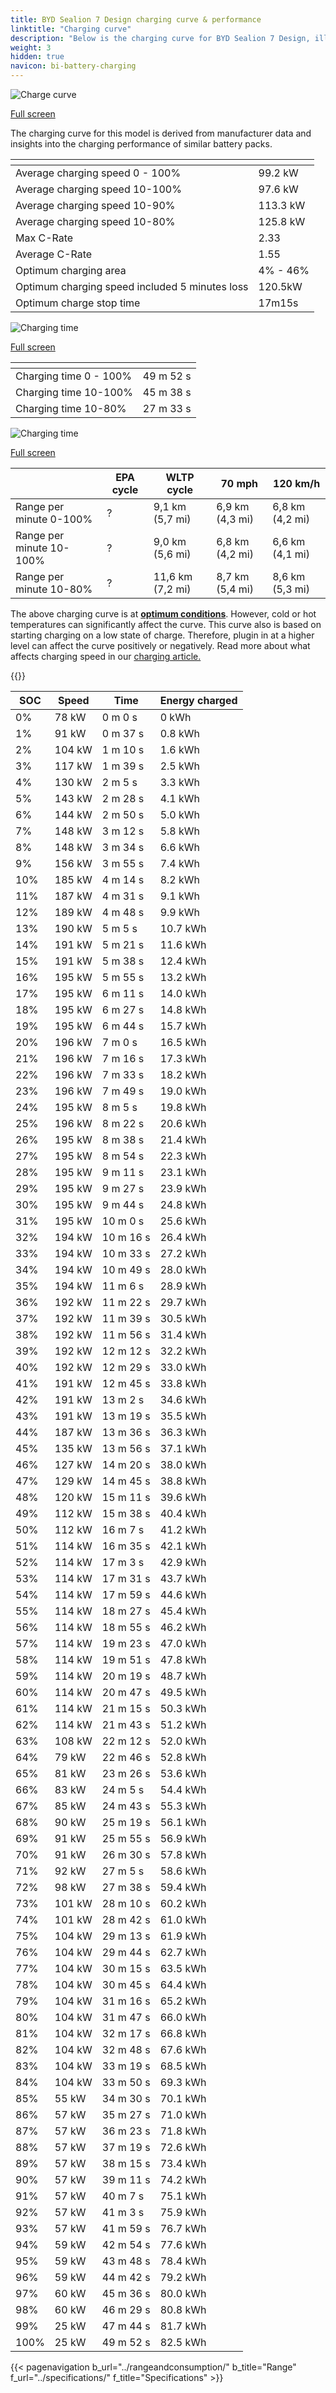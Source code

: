 ```yaml
---
title: BYD Sealion 7 Design charging curve & performance
linktitle: "Charging curve"
description: "Below is the charging curve for BYD Sealion 7 Design, illustrating the charging speed at various battery levels. Additionally, graphs for range and time provide comprehensive details on charging performance."
weight: 3
hidden: true
navicon: bi-battery-charging
---
```

<!-- markdownlint-disable MD033 -->
<!-- markdownlint-disable MD010 -->
<img src="/images/nb-NO/models/byd/sealion_7/sealion_7_design/chargingcurve.svg" alt="Charge curve" class="img-fluid">

[Full screen](/images/nb-NO/models/byd/sealion_7/sealion_7_design/chargingcurve.svg)


<div class="alert alert-primary" role="alert">
The charging curve for this model is derived from manufacturer data and insights into the charging performance of similar battery packs.
</div>
<div class="table-responsive">
<table class="table table-striped border">
	<thead>
		<tr>
			<th>
			</th>
			<th>
			</th>
		</tr>
	</thead>
	<tbody>
		<tr>
			<td>
				Average charging speed 0 - 100%
			</td>
			<td>
				99.2 kW
			</td>
		</tr>
		<tr>
			<td>
				Average charging speed 10-100%
			</td>
			<td>
				97.6 kW
			</td>
		</tr>
		<tr>
			<td>
				Average charging speed 10-90%
			</td>
			<td>
				113.3 kW
			</td>
		</tr>
		<tr>
			<td>
				Average charging speed 10-80%
			</td>
			<td>
				125.8 kW
			</td>
		</tr>
		<tr>
			<td>
				Max C-Rate
			</td>
			<td>
				2.33
			</td>
		</tr>
		<tr>
			<td>
				Average C-Rate
			</td>
			<td>
				1.55
			</td>
		</tr>
		<tr>
			<td>
				Optimum charging area
			</td>
			<td>
				4% - 46%
			</td>
		</tr>
		<tr>
			<td>
				Optimum charging speed included 5 minutes loss
			</td>
			<td>
				120.5kW
			</td>
		</tr>
		<tr>
			<td>
				Optimum charge stop time
			</td>
			<td>
				17m15s
			</td>
		</tr>
	</tbody>
</table>
</div>
<img src="/images/nb-NO/models/byd/sealion_7/sealion_7_design/chargingtime.svg" alt="Charging time" class="img-fluid">

[Full screen](/images/nb-NO/models/byd/sealion_7/sealion_7_design/chargingtime.svg)
<div class="table-responsive">
<table class="table table-striped border">
	<thead>
		<tr>
			<th>
			</th>
			<th>
			</th>
		</tr>
	</thead>
	<tbody>
		<tr>
			<td>
				Charging time 0 - 100%
			</td>
			<td>
				 49 m 52 s
			</td>
		</tr>
		<tr>
			<td>
				Charging time 10-100%
			</td>
			<td>
				 45 m 38 s
			</td>
		</tr>
		<tr>
			<td>
				Charging time 10-80%
			</td>
			<td>
				 27 m 33 s
			</td>
		</tr>
	</tbody>
</table>
</div>
<img src="/images/nb-NO/models/byd/sealion_7/sealion_7_design/chargerangespeed.svg" alt="Charging time" class="img-fluid">

[Full screen](/images/nb-NO/models/byd/sealion_7/sealion_7_design/chargerangespeed.svg)
<div class="table-responsive">
<table class="table table-striped border">
	<thead>
		<tr>
			<th>
			</th>
			<th>
				EPA cycle
			</th>
			<th>
				WLTP cycle
			</th>
			<th>
				70 mph
			</th>
			<th>
				120 km/h
			</th>
		</tr>
	</thead>
	<tbody>
		<tr>
			<td>
				Range per minute 0-100%
			</td>
			<td>
				?
			</td>
			<td>
				9,1 km (5,7 mi)
			</td>
			<td>
				6,9 km (4,3 mi)
			</td>
			<td>
				6,8 km (4,2 mi)
			</td>
		</tr>
		<tr>
			<td>
				Range per minute 10-100%
			</td>
			<td>
				?
			</td>
			<td>
				9,0 km (5,6 mi)
			</td>
			<td>
				6,8 km (4,2 mi)
			</td>
			<td>
				6,6 km (4,1 mi)
			</td>
		</tr>
		<tr>
			<td>
				Range per minute 10-80%
			</td>
			<td>
				?
			</td>
			<td>
				11,6 km (7,2 mi)
			</td>
			<td>
				8,7 km (5,4 mi)
			</td>
			<td>
				8,6 km (5,3 mi)
			</td>
		</tr>
	</tbody>
</table>
</div>


The above charging curve is at **[optimum conditions](../../../../../technology/battery/charging/#temperature)**. However, cold or hot temperatures can significantly affect the curve. This curve also is based on starting charging on a low state of charge. Therefore, plugin in at a higher level can affect the curve positively or negatively. Read more about what affects charging speed in our [charging article.](../../../../../technology/battery/charging/)


{{<evkxdisplayaddarticle />}}
<div class="table-responsive">
<table class="table table-striped border">
	<thead>
		<tr>
			<th>
				SOC
			</th>
			<th>
				Speed
			</th>
			<th>
				Time
			</th>
			<th>
				Energy charged
			</th>
		</tr>
	</thead>
	<tbody>
		<tr>
			<td>
				0%
			</td>
			<td>
				78 kW
			</td>
			<td>
				 0 m 0 s
			</td>
			<td>
				0 kWh
			</td>
		</tr>
		<tr>
			<td>
				1%
			</td>
			<td>
				91 kW
			</td>
			<td>
				 0 m 37 s
			</td>
			<td>
				0.8 kWh
			</td>
		</tr>
		<tr>
			<td>
				2%
			</td>
			<td>
				104 kW
			</td>
			<td>
				 1 m 10 s
			</td>
			<td>
				1.6 kWh
			</td>
		</tr>
		<tr>
			<td>
				3%
			</td>
			<td>
				117 kW
			</td>
			<td>
				 1 m 39 s
			</td>
			<td>
				2.5 kWh
			</td>
		</tr>
		<tr>
			<td>
				4%
			</td>
			<td>
				130 kW
			</td>
			<td>
				 2 m 5 s
			</td>
			<td>
				3.3 kWh
			</td>
		</tr>
		<tr>
			<td>
				5%
			</td>
			<td>
				143 kW
			</td>
			<td>
				 2 m 28 s
			</td>
			<td>
				4.1 kWh
			</td>
		</tr>
		<tr>
			<td>
				6%
			</td>
			<td>
				144 kW
			</td>
			<td>
				 2 m 50 s
			</td>
			<td>
				5.0 kWh
			</td>
		</tr>
		<tr>
			<td>
				7%
			</td>
			<td>
				148 kW
			</td>
			<td>
				 3 m 12 s
			</td>
			<td>
				5.8 kWh
			</td>
		</tr>
		<tr>
			<td>
				8%
			</td>
			<td>
				148 kW
			</td>
			<td>
				 3 m 34 s
			</td>
			<td>
				6.6 kWh
			</td>
		</tr>
		<tr>
			<td>
				9%
			</td>
			<td>
				156 kW
			</td>
			<td>
				 3 m 55 s
			</td>
			<td>
				7.4 kWh
			</td>
		</tr>
		<tr>
			<td>
				10%
			</td>
			<td>
				185 kW
			</td>
			<td>
				 4 m 14 s
			</td>
			<td>
				8.2 kWh
			</td>
		</tr>
		<tr>
			<td>
				11%
			</td>
			<td>
				187 kW
			</td>
			<td>
				 4 m 31 s
			</td>
			<td>
				9.1 kWh
			</td>
		</tr>
		<tr>
			<td>
				12%
			</td>
			<td>
				189 kW
			</td>
			<td>
				 4 m 48 s
			</td>
			<td>
				9.9 kWh
			</td>
		</tr>
		<tr>
			<td>
				13%
			</td>
			<td>
				190 kW
			</td>
			<td>
				 5 m 5 s
			</td>
			<td>
				10.7 kWh
			</td>
		</tr>
		<tr>
			<td>
				14%
			</td>
			<td>
				191 kW
			</td>
			<td>
				 5 m 21 s
			</td>
			<td>
				11.6 kWh
			</td>
		</tr>
		<tr>
			<td>
				15%
			</td>
			<td>
				191 kW
			</td>
			<td>
				 5 m 38 s
			</td>
			<td>
				12.4 kWh
			</td>
		</tr>
		<tr>
			<td>
				16%
			</td>
			<td>
				195 kW
			</td>
			<td>
				 5 m 55 s
			</td>
			<td>
				13.2 kWh
			</td>
		</tr>
		<tr>
			<td>
				17%
			</td>
			<td>
				195 kW
			</td>
			<td>
				 6 m 11 s
			</td>
			<td>
				14.0 kWh
			</td>
		</tr>
		<tr>
			<td>
				18%
			</td>
			<td>
				195 kW
			</td>
			<td>
				 6 m 27 s
			</td>
			<td>
				14.8 kWh
			</td>
		</tr>
		<tr>
			<td>
				19%
			</td>
			<td>
				195 kW
			</td>
			<td>
				 6 m 44 s
			</td>
			<td>
				15.7 kWh
			</td>
		</tr>
		<tr>
			<td>
				20%
			</td>
			<td>
				196 kW
			</td>
			<td>
				 7 m 0 s
			</td>
			<td>
				16.5 kWh
			</td>
		</tr>
		<tr>
			<td>
				21%
			</td>
			<td>
				196 kW
			</td>
			<td>
				 7 m 16 s
			</td>
			<td>
				17.3 kWh
			</td>
		</tr>
		<tr>
			<td>
				22%
			</td>
			<td>
				196 kW
			</td>
			<td>
				 7 m 33 s
			</td>
			<td>
				18.2 kWh
			</td>
		</tr>
		<tr>
			<td>
				23%
			</td>
			<td>
				196 kW
			</td>
			<td>
				 7 m 49 s
			</td>
			<td>
				19.0 kWh
			</td>
		</tr>
		<tr>
			<td>
				24%
			</td>
			<td>
				195 kW
			</td>
			<td>
				 8 m 5 s
			</td>
			<td>
				19.8 kWh
			</td>
		</tr>
		<tr>
			<td>
				25%
			</td>
			<td>
				196 kW
			</td>
			<td>
				 8 m 22 s
			</td>
			<td>
				20.6 kWh
			</td>
		</tr>
		<tr>
			<td>
				26%
			</td>
			<td>
				195 kW
			</td>
			<td>
				 8 m 38 s
			</td>
			<td>
				21.4 kWh
			</td>
		</tr>
		<tr>
			<td>
				27%
			</td>
			<td>
				195 kW
			</td>
			<td>
				 8 m 54 s
			</td>
			<td>
				22.3 kWh
			</td>
		</tr>
		<tr>
			<td>
				28%
			</td>
			<td>
				195 kW
			</td>
			<td>
				 9 m 11 s
			</td>
			<td>
				23.1 kWh
			</td>
		</tr>
		<tr>
			<td>
				29%
			</td>
			<td>
				195 kW
			</td>
			<td>
				 9 m 27 s
			</td>
			<td>
				23.9 kWh
			</td>
		</tr>
		<tr>
			<td>
				30%
			</td>
			<td>
				195 kW
			</td>
			<td>
				 9 m 44 s
			</td>
			<td>
				24.8 kWh
			</td>
		</tr>
		<tr>
			<td>
				31%
			</td>
			<td>
				195 kW
			</td>
			<td>
				 10 m 0 s
			</td>
			<td>
				25.6 kWh
			</td>
		</tr>
		<tr>
			<td>
				32%
			</td>
			<td>
				194 kW
			</td>
			<td>
				 10 m 16 s
			</td>
			<td>
				26.4 kWh
			</td>
		</tr>
		<tr>
			<td>
				33%
			</td>
			<td>
				194 kW
			</td>
			<td>
				 10 m 33 s
			</td>
			<td>
				27.2 kWh
			</td>
		</tr>
		<tr>
			<td>
				34%
			</td>
			<td>
				194 kW
			</td>
			<td>
				 10 m 49 s
			</td>
			<td>
				28.0 kWh
			</td>
		</tr>
		<tr>
			<td>
				35%
			</td>
			<td>
				194 kW
			</td>
			<td>
				 11 m 6 s
			</td>
			<td>
				28.9 kWh
			</td>
		</tr>
		<tr>
			<td>
				36%
			</td>
			<td>
				192 kW
			</td>
			<td>
				 11 m 22 s
			</td>
			<td>
				29.7 kWh
			</td>
		</tr>
		<tr>
			<td>
				37%
			</td>
			<td>
				192 kW
			</td>
			<td>
				 11 m 39 s
			</td>
			<td>
				30.5 kWh
			</td>
		</tr>
		<tr>
			<td>
				38%
			</td>
			<td>
				192 kW
			</td>
			<td>
				 11 m 56 s
			</td>
			<td>
				31.4 kWh
			</td>
		</tr>
		<tr>
			<td>
				39%
			</td>
			<td>
				192 kW
			</td>
			<td>
				 12 m 12 s
			</td>
			<td>
				32.2 kWh
			</td>
		</tr>
		<tr>
			<td>
				40%
			</td>
			<td>
				192 kW
			</td>
			<td>
				 12 m 29 s
			</td>
			<td>
				33.0 kWh
			</td>
		</tr>
		<tr>
			<td>
				41%
			</td>
			<td>
				191 kW
			</td>
			<td>
				 12 m 45 s
			</td>
			<td>
				33.8 kWh
			</td>
		</tr>
		<tr>
			<td>
				42%
			</td>
			<td>
				191 kW
			</td>
			<td>
				 13 m 2 s
			</td>
			<td>
				34.6 kWh
			</td>
		</tr>
		<tr>
			<td>
				43%
			</td>
			<td>
				191 kW
			</td>
			<td>
				 13 m 19 s
			</td>
			<td>
				35.5 kWh
			</td>
		</tr>
		<tr>
			<td>
				44%
			</td>
			<td>
				187 kW
			</td>
			<td>
				 13 m 36 s
			</td>
			<td>
				36.3 kWh
			</td>
		</tr>
		<tr>
			<td>
				45%
			</td>
			<td>
				135 kW
			</td>
			<td>
				 13 m 56 s
			</td>
			<td>
				37.1 kWh
			</td>
		</tr>
		<tr>
			<td>
				46%
			</td>
			<td>
				127 kW
			</td>
			<td>
				 14 m 20 s
			</td>
			<td>
				38.0 kWh
			</td>
		</tr>
		<tr>
			<td>
				47%
			</td>
			<td>
				129 kW
			</td>
			<td>
				 14 m 45 s
			</td>
			<td>
				38.8 kWh
			</td>
		</tr>
		<tr>
			<td>
				48%
			</td>
			<td>
				120 kW
			</td>
			<td>
				 15 m 11 s
			</td>
			<td>
				39.6 kWh
			</td>
		</tr>
		<tr>
			<td>
				49%
			</td>
			<td>
				112 kW
			</td>
			<td>
				 15 m 38 s
			</td>
			<td>
				40.4 kWh
			</td>
		</tr>
		<tr>
			<td>
				50%
			</td>
			<td>
				112 kW
			</td>
			<td>
				 16 m 7 s
			</td>
			<td>
				41.2 kWh
			</td>
		</tr>
		<tr>
			<td>
				51%
			</td>
			<td>
				114 kW
			</td>
			<td>
				 16 m 35 s
			</td>
			<td>
				42.1 kWh
			</td>
		</tr>
		<tr>
			<td>
				52%
			</td>
			<td>
				114 kW
			</td>
			<td>
				 17 m 3 s
			</td>
			<td>
				42.9 kWh
			</td>
		</tr>
		<tr>
			<td>
				53%
			</td>
			<td>
				114 kW
			</td>
			<td>
				 17 m 31 s
			</td>
			<td>
				43.7 kWh
			</td>
		</tr>
		<tr>
			<td>
				54%
			</td>
			<td>
				114 kW
			</td>
			<td>
				 17 m 59 s
			</td>
			<td>
				44.6 kWh
			</td>
		</tr>
		<tr>
			<td>
				55%
			</td>
			<td>
				114 kW
			</td>
			<td>
				 18 m 27 s
			</td>
			<td>
				45.4 kWh
			</td>
		</tr>
		<tr>
			<td>
				56%
			</td>
			<td>
				114 kW
			</td>
			<td>
				 18 m 55 s
			</td>
			<td>
				46.2 kWh
			</td>
		</tr>
		<tr>
			<td>
				57%
			</td>
			<td>
				114 kW
			</td>
			<td>
				 19 m 23 s
			</td>
			<td>
				47.0 kWh
			</td>
		</tr>
		<tr>
			<td>
				58%
			</td>
			<td>
				114 kW
			</td>
			<td>
				 19 m 51 s
			</td>
			<td>
				47.8 kWh
			</td>
		</tr>
		<tr>
			<td>
				59%
			</td>
			<td>
				114 kW
			</td>
			<td>
				 20 m 19 s
			</td>
			<td>
				48.7 kWh
			</td>
		</tr>
		<tr>
			<td>
				60%
			</td>
			<td>
				114 kW
			</td>
			<td>
				 20 m 47 s
			</td>
			<td>
				49.5 kWh
			</td>
		</tr>
		<tr>
			<td>
				61%
			</td>
			<td>
				114 kW
			</td>
			<td>
				 21 m 15 s
			</td>
			<td>
				50.3 kWh
			</td>
		</tr>
		<tr>
			<td>
				62%
			</td>
			<td>
				114 kW
			</td>
			<td>
				 21 m 43 s
			</td>
			<td>
				51.2 kWh
			</td>
		</tr>
		<tr>
			<td>
				63%
			</td>
			<td>
				108 kW
			</td>
			<td>
				 22 m 12 s
			</td>
			<td>
				52.0 kWh
			</td>
		</tr>
		<tr>
			<td>
				64%
			</td>
			<td>
				79 kW
			</td>
			<td>
				 22 m 46 s
			</td>
			<td>
				52.8 kWh
			</td>
		</tr>
		<tr>
			<td>
				65%
			</td>
			<td>
				81 kW
			</td>
			<td>
				 23 m 26 s
			</td>
			<td>
				53.6 kWh
			</td>
		</tr>
		<tr>
			<td>
				66%
			</td>
			<td>
				83 kW
			</td>
			<td>
				 24 m 5 s
			</td>
			<td>
				54.4 kWh
			</td>
		</tr>
		<tr>
			<td>
				67%
			</td>
			<td>
				85 kW
			</td>
			<td>
				 24 m 43 s
			</td>
			<td>
				55.3 kWh
			</td>
		</tr>
		<tr>
			<td>
				68%
			</td>
			<td>
				90 kW
			</td>
			<td>
				 25 m 19 s
			</td>
			<td>
				56.1 kWh
			</td>
		</tr>
		<tr>
			<td>
				69%
			</td>
			<td>
				91 kW
			</td>
			<td>
				 25 m 55 s
			</td>
			<td>
				56.9 kWh
			</td>
		</tr>
		<tr>
			<td>
				70%
			</td>
			<td>
				91 kW
			</td>
			<td>
				 26 m 30 s
			</td>
			<td>
				57.8 kWh
			</td>
		</tr>
		<tr>
			<td>
				71%
			</td>
			<td>
				92 kW
			</td>
			<td>
				 27 m 5 s
			</td>
			<td>
				58.6 kWh
			</td>
		</tr>
		<tr>
			<td>
				72%
			</td>
			<td>
				98 kW
			</td>
			<td>
				 27 m 38 s
			</td>
			<td>
				59.4 kWh
			</td>
		</tr>
		<tr>
			<td>
				73%
			</td>
			<td>
				101 kW
			</td>
			<td>
				 28 m 10 s
			</td>
			<td>
				60.2 kWh
			</td>
		</tr>
		<tr>
			<td>
				74%
			</td>
			<td>
				101 kW
			</td>
			<td>
				 28 m 42 s
			</td>
			<td>
				61.0 kWh
			</td>
		</tr>
		<tr>
			<td>
				75%
			</td>
			<td>
				104 kW
			</td>
			<td>
				 29 m 13 s
			</td>
			<td>
				61.9 kWh
			</td>
		</tr>
		<tr>
			<td>
				76%
			</td>
			<td>
				104 kW
			</td>
			<td>
				 29 m 44 s
			</td>
			<td>
				62.7 kWh
			</td>
		</tr>
		<tr>
			<td>
				77%
			</td>
			<td>
				104 kW
			</td>
			<td>
				 30 m 15 s
			</td>
			<td>
				63.5 kWh
			</td>
		</tr>
		<tr>
			<td>
				78%
			</td>
			<td>
				104 kW
			</td>
			<td>
				 30 m 45 s
			</td>
			<td>
				64.4 kWh
			</td>
		</tr>
		<tr>
			<td>
				79%
			</td>
			<td>
				104 kW
			</td>
			<td>
				 31 m 16 s
			</td>
			<td>
				65.2 kWh
			</td>
		</tr>
		<tr>
			<td>
				80%
			</td>
			<td>
				104 kW
			</td>
			<td>
				 31 m 47 s
			</td>
			<td>
				66.0 kWh
			</td>
		</tr>
		<tr>
			<td>
				81%
			</td>
			<td>
				104 kW
			</td>
			<td>
				 32 m 17 s
			</td>
			<td>
				66.8 kWh
			</td>
		</tr>
		<tr>
			<td>
				82%
			</td>
			<td>
				104 kW
			</td>
			<td>
				 32 m 48 s
			</td>
			<td>
				67.6 kWh
			</td>
		</tr>
		<tr>
			<td>
				83%
			</td>
			<td>
				104 kW
			</td>
			<td>
				 33 m 19 s
			</td>
			<td>
				68.5 kWh
			</td>
		</tr>
		<tr>
			<td>
				84%
			</td>
			<td>
				104 kW
			</td>
			<td>
				 33 m 50 s
			</td>
			<td>
				69.3 kWh
			</td>
		</tr>
		<tr>
			<td>
				85%
			</td>
			<td>
				55 kW
			</td>
			<td>
				 34 m 30 s
			</td>
			<td>
				70.1 kWh
			</td>
		</tr>
		<tr>
			<td>
				86%
			</td>
			<td>
				57 kW
			</td>
			<td>
				 35 m 27 s
			</td>
			<td>
				71.0 kWh
			</td>
		</tr>
		<tr>
			<td>
				87%
			</td>
			<td>
				57 kW
			</td>
			<td>
				 36 m 23 s
			</td>
			<td>
				71.8 kWh
			</td>
		</tr>
		<tr>
			<td>
				88%
			</td>
			<td>
				57 kW
			</td>
			<td>
				 37 m 19 s
			</td>
			<td>
				72.6 kWh
			</td>
		</tr>
		<tr>
			<td>
				89%
			</td>
			<td>
				57 kW
			</td>
			<td>
				 38 m 15 s
			</td>
			<td>
				73.4 kWh
			</td>
		</tr>
		<tr>
			<td>
				90%
			</td>
			<td>
				57 kW
			</td>
			<td>
				 39 m 11 s
			</td>
			<td>
				74.2 kWh
			</td>
		</tr>
		<tr>
			<td>
				91%
			</td>
			<td>
				57 kW
			</td>
			<td>
				 40 m 7 s
			</td>
			<td>
				75.1 kWh
			</td>
		</tr>
		<tr>
			<td>
				92%
			</td>
			<td>
				57 kW
			</td>
			<td>
				 41 m 3 s
			</td>
			<td>
				75.9 kWh
			</td>
		</tr>
		<tr>
			<td>
				93%
			</td>
			<td>
				57 kW
			</td>
			<td>
				 41 m 59 s
			</td>
			<td>
				76.7 kWh
			</td>
		</tr>
		<tr>
			<td>
				94%
			</td>
			<td>
				59 kW
			</td>
			<td>
				 42 m 54 s
			</td>
			<td>
				77.6 kWh
			</td>
		</tr>
		<tr>
			<td>
				95%
			</td>
			<td>
				59 kW
			</td>
			<td>
				 43 m 48 s
			</td>
			<td>
				78.4 kWh
			</td>
		</tr>
		<tr>
			<td>
				96%
			</td>
			<td>
				59 kW
			</td>
			<td>
				 44 m 42 s
			</td>
			<td>
				79.2 kWh
			</td>
		</tr>
		<tr>
			<td>
				97%
			</td>
			<td>
				60 kW
			</td>
			<td>
				 45 m 36 s
			</td>
			<td>
				80.0 kWh
			</td>
		</tr>
		<tr>
			<td>
				98%
			</td>
			<td>
				60 kW
			</td>
			<td>
				 46 m 29 s
			</td>
			<td>
				80.8 kWh
			</td>
		</tr>
		<tr>
			<td>
				99%
			</td>
			<td>
				25 kW
			</td>
			<td>
				 47 m 44 s
			</td>
			<td>
				81.7 kWh
			</td>
		</tr>
		<tr>
			<td>
				100%
			</td>
			<td>
				25 kW
			</td>
			<td>
				 49 m 52 s
			</td>
			<td>
				82.5 kWh
			</td>
		</tr>
	</tbody>
</table>
</div>


{{< pagenavigation b_url="../rangeandconsumption/" b_title="Range" f_url="../specifications/" f_title="Specifications" >}}

